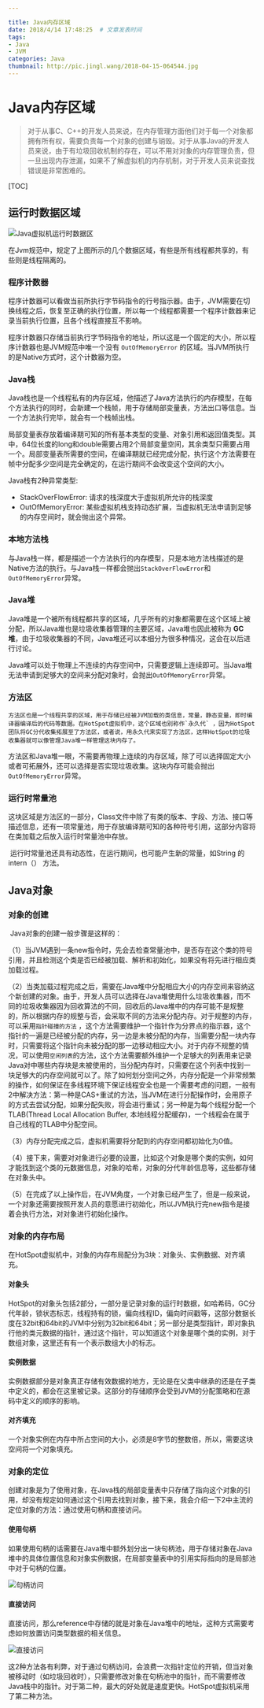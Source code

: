 ```yaml
---

title: Java内存区域  
date: 2018/4/14 17:48:25  # 文章发表时间
tags:
- Java
- JVM
categories: Java
thumbnail: http://pic.jingl.wang/2018-04-15-064544.jpg 
---
```

# Java内存区域

> 对于从事C、C++的开发人员来说，在内存管理方面他们对于每一个对象都拥有所有权，需要负责每一个对象的创建与销毁。对于从事Java的开发人员来说，由于有垃圾回收机制的存在，可以不用对对象的内存管理负责，但一旦出现内存泄漏，如果不了解虚拟机的内存机制，对于开发人员来说查找错误是非常困难的。

[TOC]

## 运行时数据区域

![Java虚拟机运行时数据区](http://pic.jingl.wang/2018-04-14-145427.jpg)

在Jvm规范中，规定了上图所示的几个数据区域，有些是所有线程都共享的，有些则是线程隔离的。

### 程序计数器

​	程序计数器可以看做当前所执行字节码指令的行号指示器。由于，JVM需要在切换线程之后，恢复至正确的执行位置，所以每一个线程都需要一个程序计数器来记录当前执行位置，且各个线程直接互不影响。

​	程序计数器只存储当前执行字节码指令的地址，所以这是一个固定的大小，所以程序计数器也是JVM规范中唯一个没有 `OutOfMemoryError` 的区域。当JVM所执行的是Native方式时，这个计数器为空。

### Java栈

​	Java栈也是一个线程私有的内存区域，他描述了Java方法执行的内存模型，在每个方法执行的同时，会新建一个栈帧，用于存储局部变量表，方法出口等信息。当一个方法执行完毕，就会有一个栈帧出栈。

​	局部变量表存放着编译期可知的所有基本类型的变量、对象引用和返回值类型。其中，64位长度的long和double需要占用2个局部变量空间，其余类型只需要占用一个。局部变量表所需要的空间，在编译期就已经完成分配，执行这个方法需要在帧中分配多少空间是完全确定的，在运行期间不会改变这个空间的大小。

Java栈有2种异常类型:

* StackOverFlowError: 请求的栈深度大于虚拟机所允许的栈深度
* OutOfMemoryError: 某些虚拟机栈支持动态扩展，当虚拟机无法申请到足够的内存空间时，就会抛出这个异常。



### 本地方法栈

​	与Java栈一样，都是描述一个方法执行的内存模型，只是本地方法栈描述的是Native方法的执行。与Java栈一样都会抛出`StackOverFlowError`和`OutOfMemoryError`异常。

### Java堆

​	Java堆是一个被所有线程都共享的区域，几乎所有的对象都需要在这个区域上被分配，所以Java堆也是垃圾收集器管理的主要区域，Java堆也因此被称为 __GC堆__，由于垃圾收集器的不同，Java堆还可以本细分为很多种情况，这会在以后进行讨论。

​	Java堆可以处于物理上不连续的内存空间中，只需要逻辑上连续即可。当Java堆无法申请到足够大的空间来分配对象时，会抛出`OutOfMemoryError`异常。

### 方法区

 	方法区也是一个线程共享的区域，用于存储已经被JVM加载的类信息，常量，静态变量，即时编译器编译后的代码等数据。在HotSpot虚拟机中，这个区域也别称作`永久代` ，因为HotSpot团队将GC分代收集拓展至了方法区，或者说，用永久代来实现了方法区，这样HotSpot的垃圾收集器就可以像管理Java堆一样管理这块内存了。

​	方法区和Java堆一眼，不需要再物理上连续的内存区域，除了可以选择固定大小或者可拓展外，还可以选择是否实现垃圾收集。这块内存可能会抛出`OutOfMemoryError`异常。	

### 运行时常量池

​	这块区域是方法区的一部分，Class文件中除了有类的版本、字段、方法、接口等描述信息，还有一项常量池，用于存放编译期可知的各种符号引用，这部分内容将在类加载之后放入运行时常量池中存放。

​	运行时常量池还具有动态性，在运行期间，也可能产生新的常量，如String 的 intern（） 方法。

## Java对象

### 对象的创建

​	Java对象的创建一般步骤是这样的：

​	（1）当JVM遇到一条new指令时，先会去检查常量池中，是否存在这个类的符号引用，并且检测这个类是否已经被加载、解析和初始化，如果没有将先进行相应类加载过程。

​	（2）当类加载过程完成之后，需要在Java堆中分配相应大小的内存空间来容纳这个新创建的对象。由于，开发人员可以选择在Java堆使用什么垃圾收集器，而不同的垃圾收集器因为回收算法的不同，回收后的Java堆中的内存可能不是规整的，所以根据内存的规整与否，会采取不同的方法来分配内存。对于规整的内存，可以采用`指针碰撞的方法` ，这个方法需要维护一个指针作为分界点的指示器，这个指针的一遍是已经被分配的内存，另一边是未被分配的内存，当需要分配一块内存时，只需要将这个指针向未被分配的那一边移动相应大小。对于内存不规整的情况，可以使用`空闲列表`的方法，这个方法需要额外维护一个足够大的列表用来记录Java对中哪些内存块是未被使用的，当分配内存时，只需要在这个列表中找到一块足够大的内存空间就可以了。除了如何划分空间之外，内存分配是一个非常频繁的操作，如何保证在多线程环境下保证线程安全也是一个需要考虑的问题，一般有2中解决方法：第一种是CAS+重试的方法，当JVM在进行分配操作时，会用原子的方式去尝试分配，如果分配失败，将会进行重试；另一种是为每个线程分配一个TLAB(Thread Local Allocation Buffer, 本地线程分配缓存)，一个线程会在属于自己线程的TLAB中分配空间。

​	（3）内存分配完成之后，虚拟机需要将分配到的内存空间都初始化为0值。

​	（4）接下来，需要对对象进行必要的设置，比如这个对象是哪个类的实例，如何才能找到这个类的元数据信息，对象的哈希，对象的分代年龄信息等，这些都存储在对象头中。

​	（5）在完成了以上操作后，在JVM角度，一个对象已经产生了，但是一般来说，一个对象还需要按照开发人员的意愿进行初始化，所以JVM执行完new指令是接着会执行<init>方法，对对象进行初始化操作。



### 对象的内存布局

​	在HotSpot虚拟机中，对象的内存布局配分为3块：对象头、实例数据、对齐填充。

#### 对象头

​	HotSpot的对象头包括2部分，一部分是记录对象的运行时数据，如哈希码，GC分代年龄，锁状态标志，线程持有的锁，偏向线程ID，偏向时间戳等，这部分数据长度在32bit和64bit的JVM中分别为32bit和64bit；另一部分是类型指针，即对象执行他的类元数据的指针，通过这个指针，可以知道这个对象是哪个类的实例，对于数组对象，这里还有有一个表示数组大小的标志。

#### 实例数据

​	实例数据部分是对象真正存储有效数据的地方，无论是在父类中继承的还是在子类中定义的，都会在这里被记录。这部分的存储顺序会受到JVM的分配策略和在源码中定义的顺序的影响。

#### 对齐填充

​	一个对象实例在内存中所占空间的大小，必须是8字节的整数倍，所以，需要这块空间将一个对象填充。



### 对象的定位

​	创建对象是为了使用对象，在Java栈的局部变量表中只存储了指向这个对象的引用，却没有规定如何通过这个引用去找到对象，接下来，我会介绍一下2中主流的定位对象的方法：通过使用句柄和直接访问。

#### 使用句柄

​	如果使用句柄的话需要在Java堆中额外划分出一块句柄池，用于存储对象在Java堆中的具体位置信息和对象实例数据，在局部变量表中的引用实际指向的是局部池中对于句柄的位置。

![句柄访问](http://pic.jingl.wang/2018-04-15-063120.png)

#### 直接访问

​	直接访问，那么reference中存储的就是对象在Java堆中的地址，这种方式需要考虑如何放置访问类型数据的相关信息。

![直接访问](http://pic.jingl.wang/2018-04-15-063334.png)



这2种方法各有利弊，对于通过句柄访问，会浪费一次指针定位的开销，但当对象被移动时（如垃圾回收时），只需要修改对象在句柄池中的指针，而不需要修改Java栈中的指针。对于第二种，最大的好处就是速度更快。HotSpot虚拟机采用了第二种方法。

